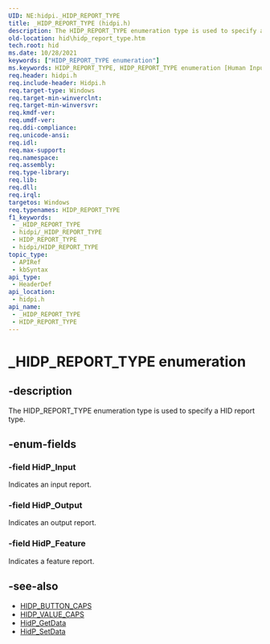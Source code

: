 ```yaml
---
UID: NE:hidpi._HIDP_REPORT_TYPE
title: _HIDP_REPORT_TYPE (hidpi.h)
description: The HIDP_REPORT_TYPE enumeration type is used to specify a HID report type.
old-location: hid\hidp_report_type.htm
tech.root: hid
ms.date: 10/28/2021
keywords: ["HIDP_REPORT_TYPE enumeration"]
ms.keywords: HIDP_REPORT_TYPE, HIDP_REPORT_TYPE enumeration [Human Input Devices], HidP_Feature, HidP_Input, HidP_Output, _HIDP_REPORT_TYPE, hid.hidp_report_type, hidpi/HIDP_REPORT_TYPE, hidpi/HidP_Feature, hidpi/HidP_Input, hidpi/HidP_Output, hidstrct_d25e996c-d904-410c-bacb-a79f17fad916.xml
req.header: hidpi.h
req.include-header: Hidpi.h
req.target-type: Windows
req.target-min-winverclnt: 
req.target-min-winversvr: 
req.kmdf-ver: 
req.umdf-ver: 
req.ddi-compliance: 
req.unicode-ansi: 
req.idl: 
req.max-support: 
req.namespace: 
req.assembly: 
req.type-library: 
req.lib: 
req.dll: 
req.irql: 
targetos: Windows
req.typenames: HIDP_REPORT_TYPE
f1_keywords:
 - _HIDP_REPORT_TYPE
 - hidpi/_HIDP_REPORT_TYPE
 - HIDP_REPORT_TYPE
 - hidpi/HIDP_REPORT_TYPE
topic_type:
 - APIRef
 - kbSyntax
api_type:
 - HeaderDef
api_location:
 - hidpi.h
api_name:
 - _HIDP_REPORT_TYPE
 - HIDP_REPORT_TYPE
---
```


# _HIDP_REPORT_TYPE enumeration

## -description

The HIDP_REPORT_TYPE enumeration type is used to specify a HID report type.

## -enum-fields

### -field HidP_Input

Indicates an input report.

### -field HidP_Output

Indicates an output report.

### -field HidP_Feature

Indicates a feature report.

## -see-also

- [HIDP_BUTTON_CAPS](./ns-hidpi-_hidp_button_caps.md)
- [HIDP_VALUE_CAPS](./ns-hidpi-_hidp_value_caps.md)
- [HidP_GetData](./nf-hidpi-hidp_getdata.md)
- [HidP_SetData](./nf-hidpi-hidp_setdata.md)